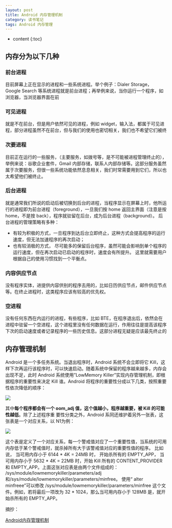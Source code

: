 ```yaml
---
layout: post
title: Android 内存管理机制
category: 读书笔记
tags: Android 内存管理
---
```

* content
{:toc}

## 内存分为以下几种

### 前台进程
目前屏幕上正在显示的进程和一些系统进程。举个例子：Dialer Storage，Google Search 等系统进程就是前台进程；再举例来说，当你运行一个程序，如浏览器，当浏览器界面在前
### 可见进程
就是不在前台，但是用户依然可见的进程，例如 widget，输入法，都属于可见进程，部分进程虽然不在前台，但与我们的使用也密切相关，我们也不希望它们被终
### 次要进程
目前正在运行的一些服务，（主要服务，如拨号等，是不可能被进程管理终止的），举例来说：谷歌企业套件，Gmail 内部存储，联系人内部存储等。这部分服务虽然属于次要服务，但很一些系统功能依然息息相关，我们时常需要用到它们，所以也太希望他们被终止。
### 后台进程
就是通常我们所说的启动后被切换到后台的进程，当程序显示在屏幕上时，他所运行的进程即为前台进程（foreground），一旦我们按 home 返回主界面（注意是按 home，不是按 back），程序就驻留在后台，成为后台进程（background）。
后台进程的管理策略有多种：
* 有较为积极的方式，一旦程序到达后台立即终止，这种方式会提高程序的运行速度，但无法加速程序的再次启动；
* 也有较消极的方式， 尽可能多的保留后台程序，虽然可能会影响到单个程序的运行速度，但在再次启动已启动的程序时，速度会有所提升。
这里就需要用户根据自己的使用习惯找到一个平衡点。

### 内容供应节点
没有程序实体，进提供内容供别的程序去用的，比如日历供应节点，邮件供应节点等。在终止进程时，这类程序应该有较高的优先权。
### 空进程
没有任何东西在内运行的进程，有些程序，比如 BTE，在程序退出后，依然会在进程中驻留一个空进程，这个进程里没有任何数据在运行，作用往往是提高该程序下次的启动速度或者记录程序的一些历史信息。这部分进程无疑是应该最先终止的

## 内存管理机制
Android 是一个多任务系统。当退出程序时，Android 系统不会立即将它 Kill，这样下次再运行该程序时，可以快速启动。随着系统中保留的程序越来越多，内存会出现不足，此时 Android 系统使用”LowMemory Killer”实现内存管理机制，即根据程序的重要性来决定 Kill 谁。Android 将程序的重要性分成以下几类，按照重要性依次降低的顺序：

![](http://img.blog.csdn.net/20150801184651864)

其中**每个程序都会有一个 oom_adj 值，这个值越小，程序越重要，被 Kill 的可能性越低**。除了上述程序重 要性分类之外，Android 系同还维护着另外一张表，这张表是一个对应关系，以 N1为例：

![](http://img.blog.csdn.net/20150801184846139)

这个表是定义了一个对应关系，每一个警戒值对应了一个重要性值，当系统的可用内存低于某个警戒值时，就杀掉所有大于该警戒值对应的重要性值的程序。
比如说，
当可用内存小于 6144 * 4K = 24MB 时， 开始杀所有的 EMPTY_APP，
当可用内存小于 5632 * 4K = 22MB 时，开始 Kill 所有的 CONTENT_PROVIDER 和 EMPTY_APP。上面这张对应表是由两个文件组成的：
/sys/module/lowmemorykiller/parameters/adj 和/sys/module/lowmemorykiller/parameters/minfree。
使用“ alter minfreee”可以修改 /sys/module/lowmemorykiller/parameters/minfree 这个文件。例如，若将最后一项改为 32 * 1024，那么当可用内存小于 128MB 是，就开始杀所有的 EMPTY_APP。



摘抄：

[Android内存管理机制](http://blog.csdn.net/hexieshangwang/article/details/47188987)
